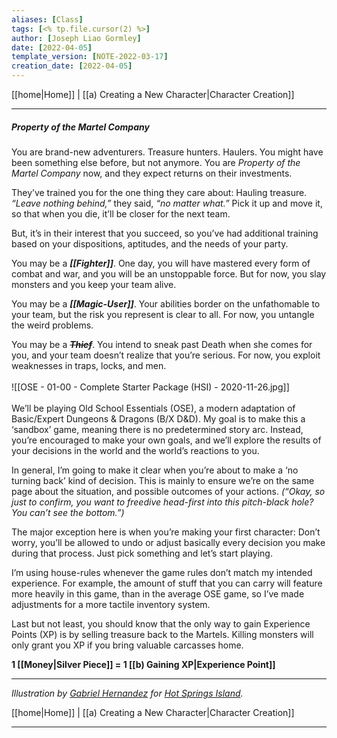```yaml
---
aliases: [Class]
tags: [<% tp.file.cursor(2) %>]
author: [Joseph Liao Gormley]
date: [2022-04-05]
template_version: [NOTE-2022-03-17]
creation_date: [2022-04-05]
---
```

[[home|Home]] | [[a) Creating a New Character|Character Creation]]
___
##### ***Property of the Martel Company***
You are brand-new adventurers. Treasure hunters. Haulers. You might have been something else before, but not anymore. You are *Property of the Martel Company* now, and they expect returns on their investments.

They’ve trained you for the one thing they care about: Hauling treasure. *“Leave nothing behind,”* they said, *“no matter what.”* Pick it up and move it, so that when you die, it’ll be closer for the next team.

But, it’s in their interest that you succeed, so you’ve had additional training based on your dispositions, aptitudes, and the needs of your party.

You may be a ***[[Fighter]]***. One day, you will have mastered every form of combat and war, and you will be an unstoppable force. But for now, you slay monsters and you keep your team alive.

You may be a ***[[Magic-User]]***. Your abilities border on the unfathomable to your team, but the risk you represent is clear to all. For now, you untangle the weird problems.

You may be a ~~***Thief***~~. You intend to sneak past Death when she comes for you, and your team doesn’t realize that you’re serious. For now, you exploit weaknesses in traps, locks, and men.
<br><br>
![[OSE - 01-00 - Complete Starter Package (HSI) - 2020-11-26.jpg]]
<br><br>
We’ll be playing Old School Essentials (OSE), a modern adaptation of Basic/Expert Dungeons & Dragons (B/X D&D). My goal is to make this a ‘sandbox’ game, meaning there is no predetermined story arc. Instead, you’re encouraged to make your own goals, and we’ll explore the results of your decisions in the world and the world’s reactions to you.

In general, I’m going to make it clear when you’re about to make a ‘no turning back’ kind of decision. This is mainly to ensure we’re on the same page about the situation, and possible outcomes of your actions. *(“Okay, so just to confirm, you want to freedive head-first into this pitch-black hole? You can’t see the bottom.”)*

The major exception here is when you’re making your first character: Don’t worry, you’ll be allowed to undo or adjust basically every decision you make during that process. Just pick something and let’s start playing.

I’m using house-rules whenever the game rules don’t match my intended experience. For example, the amount of stuff that you can carry will feature more heavily in this game, than in the average OSE game, so I’ve made adjustments for a more tactile inventory system.

Last but not least, you should know that the only way to gain Experience Points (XP) is by selling treasure back to the Martels. Killing monsters will only grant you XP if you bring valuable carcasses home.

**1 [[Money|Silver Piece]] = 1 [[b) Gaining XP|Experience Point]]**

<!--  -->
___
*Illustration by [Gabriel Hernandez](https://www.instagram.com/worthyenemies/) for [Hot Springs Island](https://shop.swordfishislands.com/).*

[[home|Home]] | [[a) Creating a New Character|Character Creation]]

___

